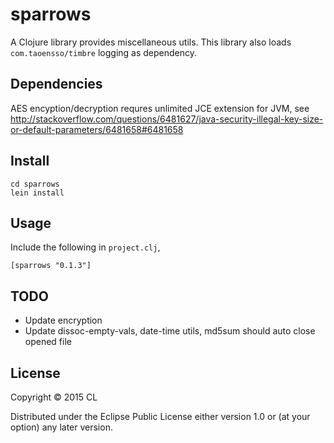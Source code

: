 # sparrows

A Clojure library provides miscellaneous utils. This library also loads `com.taoensso/timbre` logging as dependency.

## Dependencies

AES encyption/decryption requres unlimited JCE extension for JVM, see http://stackoverflow.com/questions/6481627/java-security-illegal-key-size-or-default-parameters/6481658#6481658

## Install

```
cd sparrows
lein install
```

## Usage

Include the following in `project.clj`,

```
[sparrows "0.1.3"]
```

## TODO

* Update encryption
* Update dissoc-empty-vals, date-time utils, md5sum should auto close opened file

## License

Copyright © 2015 CL

Distributed under the Eclipse Public License either version 1.0 or (at
your option) any later version.



